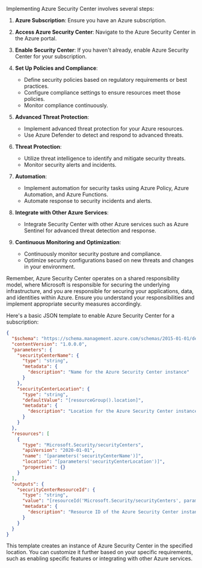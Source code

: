 Implementing Azure Security Center involves several steps:

1. **Azure Subscription**: Ensure you have an Azure subscription.

2. **Access Azure Security Center**: Navigate to the Azure Security Center in the Azure portal.

3. **Enable Security Center**: If you haven't already, enable Azure Security Center for your subscription.

4. **Set Up Policies and Compliance**:
   - Define security policies based on regulatory requirements or best practices.
   - Configure compliance settings to ensure resources meet those policies.
   - Monitor compliance continuously.

5. **Advanced Threat Protection**:
   - Implement advanced threat protection for your Azure resources.
   - Use Azure Defender to detect and respond to advanced threats.

6. **Threat Protection**:
   - Utilize threat intelligence to identify and mitigate security threats.
   - Monitor security alerts and incidents.

7. **Automation**:
   - Implement automation for security tasks using Azure Policy, Azure Automation, and Azure Functions.
   - Automate response to security incidents and alerts.

8. **Integrate with Other Azure Services**:
   - Integrate Security Center with other Azure services such as Azure Sentinel for advanced threat detection and response.

9. **Continuous Monitoring and Optimization**:
   - Continuously monitor security posture and compliance.
   - Optimize security configurations based on new threats and changes in your environment.

Remember, Azure Security Center operates on a shared responsibility model, where Microsoft is responsible for securing the underlying infrastructure, and you are responsible for securing your applications, data, and identities within Azure. Ensure you understand your responsibilities and implement appropriate security measures accordingly.

Here's a basic JSON template to enable Azure Security Center for a subscription:

```json
{
  "$schema": "https://schema.management.azure.com/schemas/2015-01-01/deploymentTemplate.json#",
  "contentVersion": "1.0.0.0",
  "parameters": {
    "securityCenterName": {
      "type": "string",
      "metadata": {
        "description": "Name for the Azure Security Center instance"
      }
    },
    "securityCenterLocation": {
      "type": "string",
      "defaultValue": "[resourceGroup().location]",
      "metadata": {
        "description": "Location for the Azure Security Center instance"
      }
    }
  },
  "resources": [
    {
      "type": "Microsoft.Security/securityCenters",
      "apiVersion": "2020-01-01",
      "name": "[parameters('securityCenterName')]",
      "location": "[parameters('securityCenterLocation')]",
      "properties": {}
    }
  ],
  "outputs": {
    "securityCenterResourceId": {
      "type": "string",
      "value": "[resourceId('Microsoft.Security/securityCenters', parameters('securityCenterName'))]",
      "metadata": {
        "description": "Resource ID of the Azure Security Center instance"
      }
    }
  }
}
```

This template creates an instance of Azure Security Center in the specified location. You can customize it further based on your specific requirements, such as enabling specific features or integrating with other Azure services.
